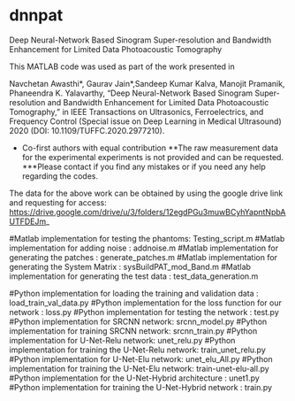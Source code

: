# dnnpat

Deep Neural-Network Based Sinogram Super-resolution and Bandwidth Enhancement for Limited Data Photoacoustic Tomography


This MATLAB code was used as part of the work presented in

Navchetan Awasthi*, Gaurav Jain*,Sandeep Kumar Kalva, Manojit Pramanik, Phaneendra K. Yalavarthy, “Deep Neural-Network Based Sinogram Super-resolution and Bandwidth Enhancement for Limited Data Photoacoustic Tomography,” in IEEE Transactions on Ultrasonics, Ferroelectrics, and Frequency Control (Special issue on Deep Learning in Medical Ultrasound) 2020 (DOI: 10.1109/TUFFC.2020.2977210).


* Co-first authors with equal contribution
**The raw measurement data for the experimental experiments is not provided and can be requested.
***Please contact if you find any mistakes or if you need any help regarding the codes.

The data for the above work can be obtained by using the google drive link and requesting for access:
https://drive.google.com/drive/u/3/folders/12egdPGu3muwBCyhYapntNpbAUTFDEJm_

#Matlab implementation for testing the phantoms: Testing_script.m
#Matlab implementation for adding noise :  addnoise.m
#Matlab implementation for generating the patches : generate_patches.m
#Matlab implementation for generating the System Matrix : sysBuildPAT_mod_Band.m
#Matlab implementation for generating the test data : test_data_generation.m

#Python implementation for loading the training and validation data : load_train_val_data.py
#Python implementation for the loss function for our network : loss.py
#Python implementation for testing the network : test.py
#Python implementation for SRCNN network: srcnn_model.py
#Python implementation for training SRCNN network: srcnn_train.py
#Python implementation for U-Net-Relu network: unet_relu.py
#Python implementation for training the U-Net-Relu network: train_unet_relu.py
#Python implementation for U-Net-Elu network: unet_elu_All.py
#Python implementation for training the U-Net-Elu network: train-unet-elu-all.py
#Python implementation for the U-Net-Hybrid architecture : unet1.py
#Python implementation for training the U-Net-Hybrid network : train.py 
